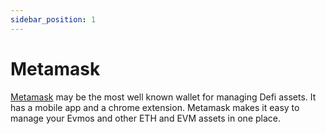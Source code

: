 ```yaml
---
sidebar_position: 1
---
```


# Metamask

[Metamask](https://metamask.io/) may be the most well known wallet for managing Defi assets. It has a mobile app and a chrome extension. Metamask makes it easy to manage your Evmos and other ETH and EVM assets in one place.